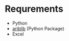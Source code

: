 # Requrements

 - Python  
 - [ariblib](https://github.com/youzaka/ariblib) (Python Package)  
 - Excel
